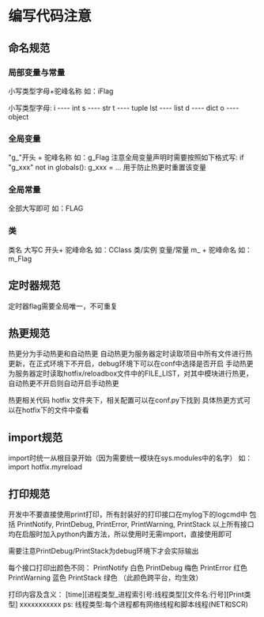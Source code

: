 # 编写代码注意
## 命名规范
### 局部变量与常量
小写类型字母+驼峰名称 如：iFlag 

小写类型字母:
i ---- int
s ---- str
t ---- tuple
lst ---- list
d ---- dict
o ---- object

### 全局变量
"g_"开头 + 驼峰名称 如：g_Flag
注意全局变量声明时需要按照如下格式写:
if "g_xxx" not in globals():
	g_xxx = ...
用于防止热更时重置该变量

### 全局常量
全部大写即可 如：FLAG

### 类
类名 大写C 开头+ 驼峰命名 如：CClass
类/实例 变量/常量 m_ + 驼峰命名 如：m_Flag

## 定时器规范
定时器flag需要全局唯一，不可重复

## 热更规范
热更分为手动热更和自动热更
自动热更为服务器定时读取项目中所有文件进行热更新，在正式环境下不开启，debug环境下可以在conf中选择是否开启
手动热更为服务器定时读取hotfix/reloadbox文件中的FILE_LIST，对其中模块进行热更，自动热更不开启则自动开启手动热更

热更相关代码 hotfix 文件夹下，相关配置可以在conf.py下找到
具体热更方式可以在hotfix下的文件中查看

## import规范
import时统一从根目录开始（因为需要统一模块在sys.modules中的名字）
如：import hotfix.myreload

## 打印规范
开发中不要直接使用print打印，所有封装好的打印接口在mylog下的logcmd中
包括 PrintNotify, PrintDebug, PrintError, PrintWarning, PrintStack
以上所有接口均在启服时加入python内置方法，所以使用时无需import，直接使用即可

需要注意PrintDebug/PrintStack为debug环境下才会实际输出

每个接口打印出颜色不同：
PrintNotify	 白色
PrintDebug	  梅色
PrintError	  红色
PrintWarning	蓝色
PrintStack	  绿色
（此颜色跨平台，均生效）

打印内容及含义：
[time][进程类型_进程索引号:线程类型][文件名:行号][Print类型] xxxxxxxxxxx
ps: 线程类型:每个进程都有网络线程和脚本线程(NET和SCR)
